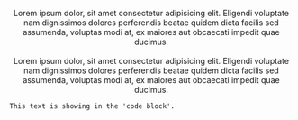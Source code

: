 <!-- Paragraph & text align -->
<p align="center">
Lorem ipsum dolor, sit amet consectetur adipisicing elit. Eligendi voluptate nam dignissimos dolores perferendis beatae quidem dicta facilis sed assumenda, voluptas modi at, ex maiores aut obcaecati impedit quae ducimus. <br><br>Lorem ipsum dolor, sit amet consectetur adipisicing elit. Eligendi voluptate nam dignissimos dolores perferendis beatae quidem dicta facilis sed assumenda, voluptas modi at, ex maiores aut obcaecati impedit quae ducimus.
</p>

<!-- Code Block -->
    This text is showing in the 'code block'.